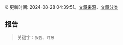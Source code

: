 :alarm_clock: 更新时间: 2024-08-28 04:39:51。[文章来源](/README.md)、[文章分类](/TAGS.md)

## 报告


> 关键字：`报告`、`月报`



